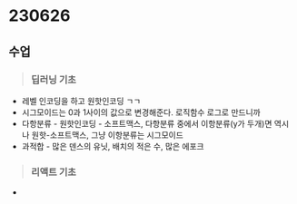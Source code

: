 # 230626
## 수업
>### 딥러닝 기초
- 레벨 인코딩을 하고 원핫인코딩 ㄱㄱ
- 시그모이드는 0과 1사이의 값으로 변경해준다. 로직함수 로그로 만드니까
- 다항분류 - 원핫인코딩 - 소프트맥스, 다항분류 중에서 이항분류(y가 두개)면 역시나 원핫-소프트맥스, 그냥 이항분류는 시그모이드
- 과적합 - 많은 덴스의 유닛, 배치의 적은 수, 많은 에포크
>### 리액트 기초
- 
